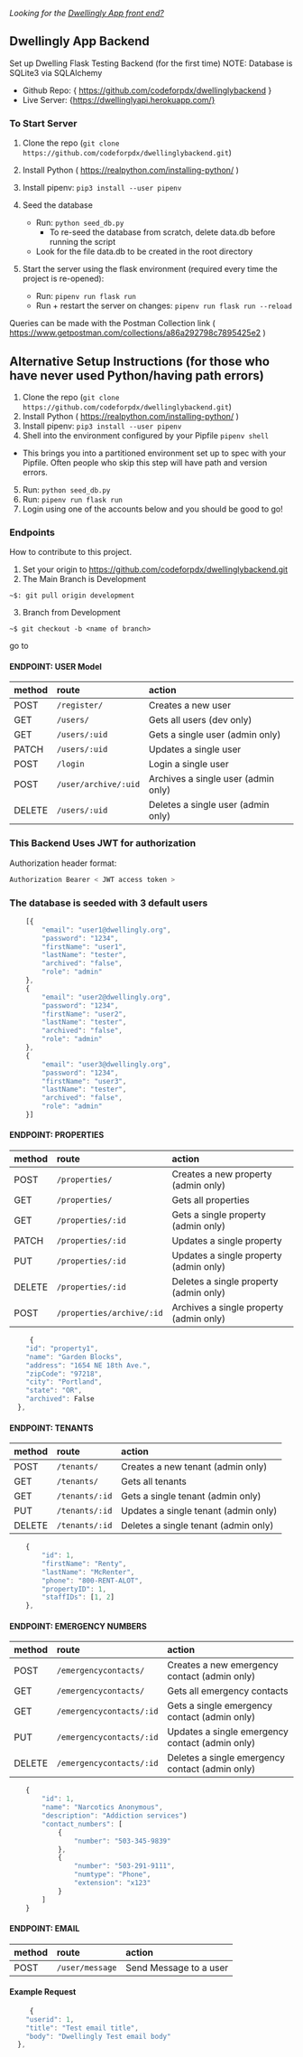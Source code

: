 *Looking for the [Dwellingly App front end?](https://github.com/codeforpdx/dwellingly-app)*

## Dwellingly App Backend

Set up Dwelling Flask Testing Backend (for the first time)
NOTE: Database is SQLite3 via SQLAlchemy

+ Github Repo: { https://github.com/codeforpdx/dwellinglybackend }
+ Live Server: {https://dwellinglyapi.herokuapp.com/}

### To Start Server

1. Clone the repo (`git clone https://github.com/codeforpdx/dwellinglybackend.git`)
2. Install Python ( https://realpython.com/installing-python/ )
3. Install pipenv: `pip3 install --user pipenv`
4. Seed the database
    - Run: `python seed_db.py`
      - To re-seed the database from scratch, delete data.db before running the script
    - Look for the file data.db to be created in the root directory

5. Start the server using the flask environment (required every time the project is re-opened):
    - Run: `pipenv run flask run`
    - Run + restart the server on changes:  `pipenv run flask run --reload`

Queries can be made with the Postman Collection link ( https://www.getpostman.com/collections/a86a292798c7895425e2 )


## Alternative Setup Instructions (for those who have never used Python/having path errors)

1. Clone the repo (`git clone https://github.com/codeforpdx/dwellinglybackend.git`)
2. Install Python ( https://realpython.com/installing-python/ )
3. Install pipenv: `pip3 install --user pipenv`
4. Shell into the environment configured by your Pipfile `pipenv shell`
  - This brings you into a partitioned environment set up to spec with your Pipfile. Often people who skip this step will have path and version errors.
5. Run: `python seed_db.py`
6. Run: `pipenv run flask run`
7. Login using one of the accounts below and you should be good to go!

### Endpoints

How to contribute to this project.
1. Set your origin to https://github.com/codeforpdx/dwellinglybackend.git
2. The Main Branch is Development
```console
~$: git pull origin development
```
3. Branch from Development
```console
~$ git checkout -b <name of branch>
```
go to


#### ENDPOINT: USER Model

| method | route                  | action                               |
| :----- | :--------------------- | :----------------------------------- |
| POST   | `/register/`           | Creates a new user                   |
| GET    | `/users/`              | Gets all users (dev only)            |
| GET    | `/users/:uid`          | Gets a single user (admin only)      |  
| PATCH  | `/users/:uid`          | Updates a single user                |  not implemented yet
| POST   | `/login     `          | Login a single user                  |
| POST   | `/user/archive/:uid`   | Archives a single user (admin only)  |
| DELETE | `/users/:uid`          | Deletes a single user (admin only)   |


### This Backend Uses JWT for authorization

Authorization header format:
```javascript
Authorization Bearer < JWT access token >
```

### The database is seeded with 3 default users

```javascript
    [{
        "email": "user1@dwellingly.org",
        "password": "1234",
        "firstName": "user1",
        "lastName": "tester",
        "archived": "false",
        "role": "admin"
    },
    {
        "email": "user2@dwellingly.org",
        "password": "1234",
        "firstName": "user2",
        "lastName": "tester",
        "archived": "false",
        "role": "admin"
    },
    {
        "email": "user3@dwellingly.org",
        "password": "1234",
        "firstName": "user3",
        "lastName": "tester",
        "archived": "false",
        "role": "admin"
    }]
```


#### ENDPOINT: PROPERTIES

| method | route                        | action                                   |
| :----- | :--------------------------- | :--------------------------------------- |
| POST   | `/properties/`               | Creates a new property (admin only)      |
| GET    | `/properties/`               | Gets all properties                      |
| GET    | `/properties/:id`            | Gets a single property (admin only)      |
| PATCH  | `/properties/:id`            | Updates a single property                | not implemented
| PUT    | `/properties/:id`            | Updates a single property (admin only)   |
| DELETE | `/properties/:id`            | Deletes a single property (admin only)   |
| POST   | `/properties/archive/:id`    | Archives a single property (admin only)  |


```javascript
     {
    "id": "property1",
    "name": "Garden Blocks",
    "address": "1654 NE 18th Ave.",
    "zipCode": "97218",
    "city": "Portland",
    "state": "OR",
    "archived": False
  },
```

#### ENDPOINT: TENANTS

| method | route                        | action                                   |
| :----- | :--------------------------- | :--------------------------------------- |
| POST   | `/tenants/`                  | Creates a new tenant (admin only)        |
| GET    | `/tenants/`                  | Gets all tenants                         |
| GET    | `/tenants/:id`               | Gets a single tenant (admin only)      |
| PUT    | `/tenants/:id`               | Updates a single tenant (admin only)   |
| DELETE | `/tenants/:id`               | Deletes a single tenant (admin only)   |

```javascript
    {
        "id": 1,
        "firstName": "Renty",
        "lastName": "McRenter",
        "phone": "800-RENT-ALOT",
        "propertyID": 1,
        "staffIDs": [1, 2]
    },
```

#### ENDPOINT: EMERGENCY NUMBERS

| method | route                        | action                                              |
| :----- | :--------------------------- | :-------------------------------------------------- |
| POST   | `/emergencycontacts/`        | Creates a new emergency contact (admin only)        |
| GET    | `/emergencycontacts/`        | Gets all emergency contacts                         |
| GET    | `/emergencycontacts/:id`     | Gets a single emergency contact (admin only)        |
| PUT    | `/emergencycontacts/:id`     | Updates a single emergency contact (admin only)     |
| DELETE | `/emergencycontacts/:id`     | Deletes a single emergency contact (admin only)     |

```javascript
    {
        "id": 1,
        "name": "Narcotics Anonymous",
        "description": "Addiction services")
        "contact_numbers": [
            {
                "number": "503-345-9839"
            },
            {
                "number": "503-291-9111",
                "numtype": "Phone",
                "extension": "x123"
            }
        ]
    }
```

#### ENDPOINT: EMAIL

| method | route                | action                     |
| :----- | :------------------- | :------------------------- |
| POST   | `/user/message`      | Send Message to a user     |


#### Example Request
```javascript
     {
    "userid": 1,
    "title": "Test email title",
    "body": "Dwellingly Test email body"
  },
